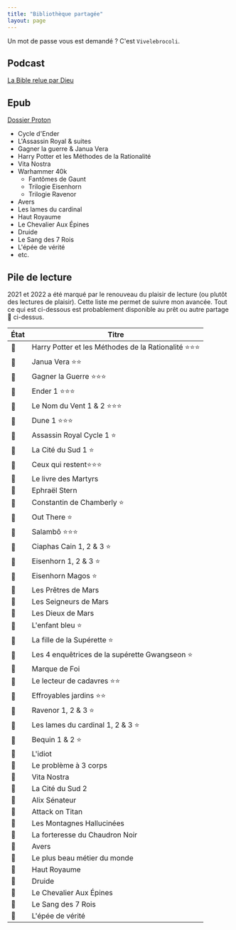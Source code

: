 ```yaml
---
title: "Bibliothèque partagée"
layout: page
---
```


Un mot de passe vous est demandé ? C'est `Vivelebrocoli`.

## Podcast

[La Bible relue par Dieu](https://drive.proton.me/urls/KPQH3SF69W#t6MjcUxgsenh)

## Epub

[Dossier Proton](https://drive.proton.me/urls/HVD02GVTVR#RN1gy6yDMbaQ)

- Cycle d'Ender
- L'Assassin Royal & suites
- Gagner la guerre & Janua Vera
- Harry Potter et les Méthodes de la Rationalité
- Vita Nostra
- Warhammer 40k
  - Fantômes de Gaunt
  - Trilogie Eisenhorn
  - Trilogie Ravenor
- Avers
- Les lames du cardinal
- Haut Royaume
- Le Chevalier Aux Épines 
- Druide
- Le Sang des 7 Rois
- L'épée de vérité 
- etc.

## Pile de lecture
2021 et 2022 a été marqué par le renouveau du plaisir de lecture (ou plutôt des lectures de plaisir). Cette liste me permet de suivre mon avancée. Tout ce qui est ci-dessous est probablement disponible au prêt ou autre partage 🏴 ci-dessus.

État | Titre
---|---
📗 | Harry Potter et les Méthodes de la Rationalité ⭐⭐⭐
📗 | Janua Vera ⭐⭐
📗 | Gagner la Guerre ⭐⭐⭐
📗 | Ender 1 ⭐⭐⭐
📗 | Le Nom du Vent 1 & 2 ⭐⭐⭐
📗 | Dune 1 ⭐⭐⭐
📗 | Assassin Royal Cycle 1 ⭐
📗 | La Cité du Sud 1 ⭐
📗 | Ceux qui restent⭐⭐⭐ 
📗 | Le livre des Martyrs
📗 | Ephraël Stern
📗 | Constantin de Chamberly ⭐
📗 | Out There ⭐
📗 | Salambô ⭐⭐⭐
📗 | Ciaphas Cain 1, 2 & 3 ⭐
📗 | Eisenhorn 1, 2 & 3 ⭐
📗 | Eisenhorn Magos ⭐
📗 | Les Prêtres de Mars
📗 | Les Seigneurs de Mars
📗 | Les Dieux de Mars
📗 | L'enfant bleu ⭐
📗 | La fille de la Supérette ⭐
📗 | Les 4 enquêtrices de la supérette Gwangseon ⭐
📗 | Marque de Foi
📗 | Le lecteur de cadavres ⭐⭐
📗 | Effroyables jardins ⭐⭐
📗 | Ravenor 1, 2 & 3 ⭐
📗 | Les lames du cardinal 1, 2 & 3 ⭐
📗 | Bequin 1 & 2 ⭐
📖 | L'idiot
📕 | Le problème à 3 corps
📕 | Vita Nostra
📕 | La Cité du Sud 2
📕 | Alix Sénateur
📕 | Attack on Titan
📕 | Les Montagnes Hallucinées
📕 | La forteresse du Chaudron Noir
📕 | Avers
📕 | Le plus beau métier du monde
📕 | Haut Royaume
📕 | Druide
📕 | Le Chevalier Aux Épines
📕 | Le Sang des 7 Rois
📕 | L'épée de vérité 
